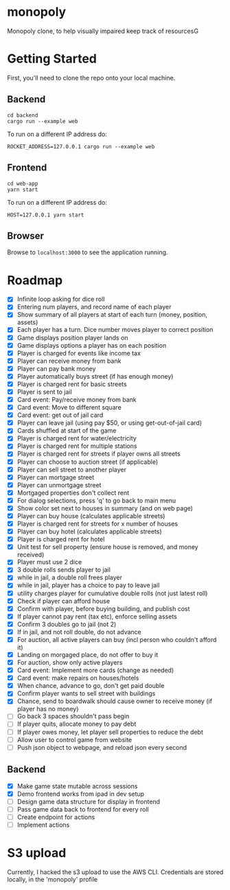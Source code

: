 # monopoly
Monopoly clone, to help visually impaired keep track of resourcesG

# Getting Started
First, you'll need to clone the repo onto your local machine.
## Backend
```
cd backend
cargo run --example web
```

To run on a different IP address do:
```
ROCKET_ADDRESS=127.0.0.1 cargo run --example web
```


## Frontend
```
cd web-app
yarn start
```

To run on a different IP address do:
```
HOST=127.0.0.1 yarn start
```

## Browser
Browse to `localhost:3000` to see the application running.


# Roadmap 
- [x] Infinite loop asking for dice roll
- [x] Entering num players, and record name of each player
- [x] Show summary of all players at start of each turn (money, position, assets)
- [x] Each player has a turn. Dice number moves player to correct position
- [x] Game displays position player lands on
- [x] Game displays options a player has on each position
- [x] Player is charged for events like income tax
- [x] Player can receive money from bank
- [x] Player can pay bank money
- [x] Player automatically buys street (if has enough money)
- [x] Player is charged rent for basic streets
- [x] Player is sent to jail
- [x] Card event: Pay/receive money from bank
- [x] Card event: Move to different square
- [x] Card event: get out of jail card
- [x] Player can leave jail (using pay $50, or using get-out-of-jail card)
- [x] Cards shuffled at start of the game
- [x] Player is charged rent for water/electricity
- [x] Player is charged rent for multiple stations 
- [x] Player is charged rent for streets if player owns all streets
- [x] Player can choose to auction street (if applicable)
- [x] Player can sell street to another player
- [x] Player can mortgage street
- [x] Player can unmortgage street
- [x] Mortgaged properties don't collect rent
- [x] For dialog selections, press 'q' to go back to main menu
- [x] Show color set next to houses in summary (and on web page)
- [x] Player can buy house (calculates applicable streets)
- [x] Player is charged rent for streets for x number of houses
- [x] Player can buy hotel (calculates applicable streets)
- [x] Player is charged rent for hotel
- [x] Unit test for sell property (ensure house is removed, and money received)
- [x] Player must use 2 dice
- [x] 3 double rolls sends player to jail
- [x] while in jail, a double roll frees player
- [x] while in jail, player has a choice to pay to leave jail
- [x] utility charges player for cumulative double rolls (not just latest roll)
- [x] Check if player can afford house
- [x] Confirm with player, before buying building, and publish cost
- [x] If player cannot pay rent (tax etc), enforce selling assets
- [x] Confirm 3 doubles go to jail (not 2)
- [x] If in jail, and not roll double, do not advance
- [x] For auction, all active players can buy (incl person who couldn't afford it)
- [x] Landing on morgaged place, do not offer to buy it
- [x] For auction, show only active players
- [x] Card event: Implement more cards (change as needed)
- [x] Card event: make repairs on houses/hotels
- [x] When chance, advance to go, don't get paid double
- [x] Confirm player wants to sell street with buildings
- [x] Chance, send to boardwalk should cause owner to receive money (if player has no money)
- [ ] Go back 3 spaces shouldn't pass begin
- [ ] If player quits, allocate money to pay debt
- [ ] If player owes money, let player sell properties to reduce the debt
- [ ] Allow user to control game from website
- [ ] Push json object to webpage, and reload json every second

## Backend 
- [x] Make game state mutable across sessions
- [x] Demo frontend works from ipad in dev setup
- [ ] Design game data structure for display in frontend
- [ ] Pass game data back to frontend for every roll
- [ ] Create endpoint for actions
- [ ] Implement actions

# S3 upload
Currently, I hacked the s3 upload to use the AWS CLI. Credentials are stored locally, in the 'monopoly' profile
